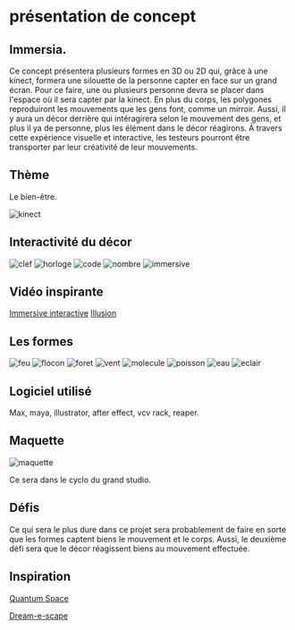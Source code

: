 # présentation de concept

## Immersia.

 Ce concept présentera plusieurs formes en 3D ou 2D qui, grâce à une kinect, formera une silouette de la personne capter en face sur un grand écran. Pour ce faire, une ou plusieurs personne devra se placer dans l'espace où il sera capter par la kinect. En plus du corps, les polygones reproduiront les mouvements que les gens font, comme un mirroir. Aussi, il y aura un décor derrière qui intéragirera selon le mouvement des gens, et plus il ya de personne, plus les élément dans le décor réagirons. À travers cette expérience visuelle et interactive, les testeurs pourront être transporter par leur créativité de leur mouvements.

## Thème
Le bien-être.

![kinect](medias/capteur.jpg)

## Interactivité du décor

![clef](medias/clef.webp) ![horloge](medias/horloge.webp) ![code](medias/code.webp) ![nombre](medias/nombre.webp) ![immersive](medias/immersive.webp)

## Vidéo inspirante 
[Immersive interactive](https://www.bing.com/videos/riverview/relatedvideo?q=immersive%20interactive&mid=87D071C0549660BA711287D071C0549660BA7112&ajaxhist=0)
[Illusion](https://www.youtube.com/watch?v=rtRscfX8O44)

## Les formes
![feu](medias/feu.jpg) ![flocon](medias/flocon.jfif) ![foret](medias/forêt.jpg) ![vent](medias/vent.jfif) ![molecule](medias/suivre.jfif) ![poisson](medias/poisson.jpg) ![eau](medias/water.jfif) 
![eclair](medias/éclair.webp)

## Logiciel utilisé
Max, maya, illustrator, after effect, vcv rack, reaper.

## Maquette
![maquette](medias/maquette.png)

Ce sera dans le cyclo du grand studio.

## Défis

Ce qui sera le plus dure dans ce projet sera probablement de faire en sorte que les formes captent biens le mouvement et le corps. Aussi, le deuxième défi sera que le décor réagissent biens au mouvement effectuée.

## Inspiration 
[Quantum Space](https://fundacjaphoton.pl/dzialalnosc-activities/quantum-space/)

[Dream-e-scape](https://www.laiacabreraco.com/dream-e-scape)
